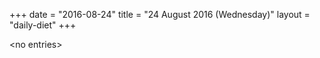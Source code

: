 +++
date = "2016-08-24"
title = "24 August 2016 (Wednesday)"
layout = "daily-diet"
+++

<p>&lt;no entries&gt;</p>